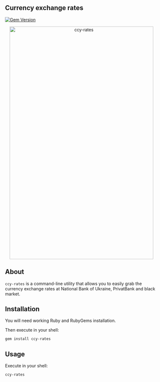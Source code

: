 ## Currency exchange rates 
[![Gem Version](https://badge.fury.io/rb/ccy-rates.svg)](https://badge.fury.io/rb/ccy-rates)

<p align="center"><img width="474" height="768" alt="ccy-rates" src="https://user-images.githubusercontent.com/7421323/30323901-accf38da-97c7-11e7-9264-d5540a1d1b40.png"></p>

## About

`ccy-rates` is a command-line utility that allows you to easily grab the currency exchange rates at National Bank of Ukraine, PrivatBank and black market.

## Installation

You will need working Ruby and RubyGems installation. 

Then execute in your shell:
```bash
gem install ccy-rates
```

## Usage

Execute in your shell:
```bash
ccy-rates
```
